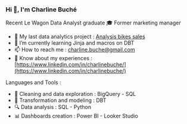 <h3>Hi 👋, I'm Charline Buché</h3>


Recent Le Wagon Data Analyst graduate 🎓 Former marketing manager


- 🔭 My last data analytics project : <a href="https://github.com/CharlineBuche/dbt_bikes_sales?tab=readme-ov-file">Analysis bikes sales</a>
- 🌱 I’m currently learning Jinja and macros on DBT
- 📫 How to reach me : charline.buche@gmail.com
- 📄 Know about my experiences : [https://www.linkedin.com/in/charlinebuche/](https://www.linkedin.com/in/charlinebuche/)


Languages and Tools :
- 🤿 Cleaning and data exploration : BigQuery - SQL
- 🚧 Transformation and modeling : DBT
- 🔍 Data analysis : SQL - Python
- 📊 Dashboards creation : Power BI - Looker Studio
